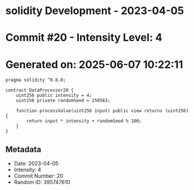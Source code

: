 ﻿# solidity Development - 2023-04-05
# Commit #20 - Intensity Level: 4
# Generated on: 2025-06-07 10:22:11
```solidity
pragma solidity ^0.8.0;

contract DataProcessor20 {
    uint256 public intensity = 4;
    uint256 private randomSeed = 250563;

    function processValue(uint256 input) public view returns (uint256) {
        return input * intensity + randomSeed % 100;
    }
}
```
## Metadata
- Date: 2023-04-05
- Intensity: 4
- Commit Number: 20
- Random ID: 395747610
